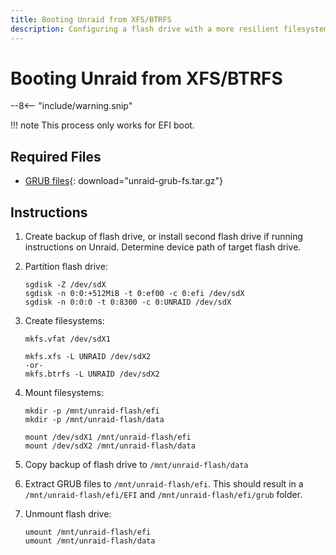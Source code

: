 ```yaml
---
title: Booting Unraid from XFS/BTRFS
description: Configuring a flash drive with a more resilient filesystem.
---
```


# Booting Unraid from XFS/BTRFS

--8<-- "include/warning.snip"

!!! note
    This process only works for EFI boot.

## Required Files

- [GRUB files](assets/unraid-grub-fs.tar.gz){: download="unraid-grub-fs.tar.gz"}

## Instructions

1. Create backup of flash drive, or install second flash drive if running instructions on Unraid. Determine device path of target flash drive.
2. Partition flash drive:
   ```
   sgdisk -Z /dev/sdX
   sgdisk -n 0:0:+512MiB -t 0:ef00 -c 0:efi /dev/sdX
   sgdisk -n 0:0:0 -t 0:8300 -c 0:UNRAID /dev/sdX
   ```

3. Create filesystems:
    ```
    mkfs.vfat /dev/sdX1

    mkfs.xfs -L UNRAID /dev/sdX2
    -or-
    mkfs.btrfs -L UNRAID /dev/sdX2
    ```

4. Mount filesystems:
   ```
   mkdir -p /mnt/unraid-flash/efi
   mkdir -p /mnt/unraid-flash/data

   mount /dev/sdX1 /mnt/unraid-flash/efi
   mount /dev/sdX2 /mnt/unraid-flash/data
   ```

5. Copy backup of flash drive to `/mnt/unraid-flash/data`
6. Extract GRUB files to `/mnt/unraid-flash/efi`. This should result in a `/mnt/unraid-flash/efi/EFI` and `/mnt/unraid-flash/efi/grub` folder.
7. Unmount flash drive:
   ```
   umount /mnt/unraid-flash/efi
   umount /mnt/unraid-flash/data
   ```